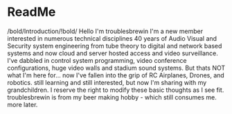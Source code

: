 # ReadMe
/bold/Introduction/!bold/
Hello I'm troublesbrewin
I'm a new member interested in numerous technical disciplines
40 years of Audio Visual and Security system engineering from tube theory to 
digital and network based systems and now cloud and server hosted access and video surveillance.
I've dabbled in control system programming, video conference configurations, huge video walls and stadium sound systems.
But thats NOT what I'm here for... now I've fallen into the grip of RC Airplanes, Drones, and robotics.
still learning and still interested, but now I'm sharing with my grandchildren.
I reserve the right to modify these basic thoughts as I see fit.
troublesbrewin is from my beer making hobby - 
which still consumes me.
more later.
